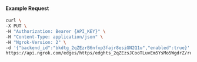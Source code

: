 <!-- Code generated for API Clients. DO NOT EDIT. -->

#### Example Request

```bash
curl \
-X PUT \
-H "Authorization: Bearer {API_KEY}" \
-H "Content-Type: application/json" \
-H "Ngrok-Version: 2" \
-d '{"backend_id":"bkdtg_2qZEzrB6nfxp3fajr8esiGN2Q1u","enabled":true}' \
https://api.ngrok.com/edges/https/edghts_2qZEzsJCooTLuvEm5YsMo5WgdrZ/routes/edghtsrt_2qZEzvF0BAPRtQRtosgKOc083WX/backend
```
